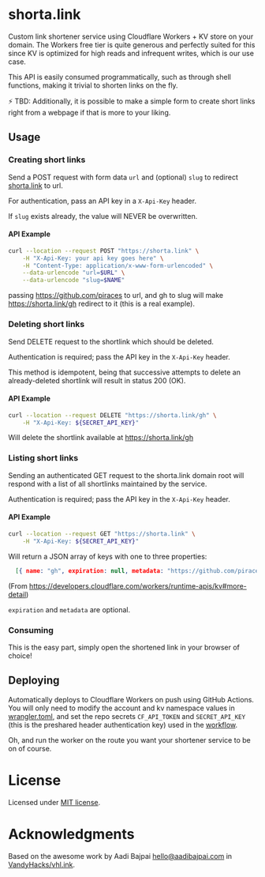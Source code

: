 # shorta.link

Custom link shortener service using Cloudflare Workers + KV store on your domain. The Workers free tier is quite generous and perfectly suited for this since KV is optimized for high reads and infrequent writes, which is our use case.

This API is easily consumed programmatically, such as through shell functions, making it trivial to shorten links on the fly.

⚡ TBD: Additionally, it is possible to make a simple form to create short links right from a webpage if that is more to your liking. 

## Usage

### Creating short links

Send a POST request with form data `url` and (optional) `slug` to redirect [shorta.link](https://shorta.link) to url.

For authentication, pass an API key in a `X-Api-Key` header.

If `slug` exists already, the value will NEVER be overwritten.

#### API Example

```bash
curl --location --request POST "https://shorta.link" \
    -H "X-Api-Key: your api key goes here" \
    -H "Content-Type: application/x-www-form-urlencoded" \
    --data-urlencode "url=$URL" \
    --data-urlencode "slug=$NAME"
```
passing https://github.com/piraces to url, and gh to slug will make https://shorta.link/gh redirect to it (this is a real example).

### Deleting short links

Send DELETE request to the shortlink which should be deleted.

Authentication is required; pass the API key in the `X-Api-Key` header.

This method is idempotent, being that successive attempts to delete an already-deleted shortlink
will result in status 200 (OK).

#### API Example

```bash
curl --location --request DELETE "https://shorta.link/gh" \
    -H "X-Api-Key: ${SECRET_API_KEY}"
```

Will delete the shortlink available at https://shorta.link/gh

### Listing short links

Sending an authenticated GET request to the shorta.link domain root will respond with a list of all
shortlinks maintained by the service.

Authentication is required; pass the API key in the `X-Api-Key` header.

#### API Example

```bash
curl --location --request GET "https://shorta.link" \
    -H "X-Api-Key: ${SECRET_API_KEY}"
```

Will return a JSON array of keys with one to three properties:

```json
  [{ name: "gh", expiration: null, metadata: "https://github.com/piraces"}, ...]
```
(From https://developers.cloudflare.com/workers/runtime-apis/kv#more-detail)

`expiration` and `metadata` are optional.

### Consuming

This is the easy part, simply open the shortened link in your browser of choice!

## Deploying

Automatically deploys to Cloudflare Workers on push using GitHub Actions. You will only need to modify the account and kv namespace values in [wrangler.toml](wrangler.toml), and set the repo secrets `CF_API_TOKEN` and `SECRET_API_KEY` (this is the preshared header authentication key) used in the [workflow](.github/workflows/main.yml). 

Oh, and run the worker on the route you want your shortener service to be on of course.

# License

Licensed under [MIT license](LICENSE).

# Acknowledgments

Based on the awesome work by Aadi Bajpai <hello@aadibajpai.com> in [VandyHacks/vhl.ink](https://github.com/VandyHacks/vhl.ink).